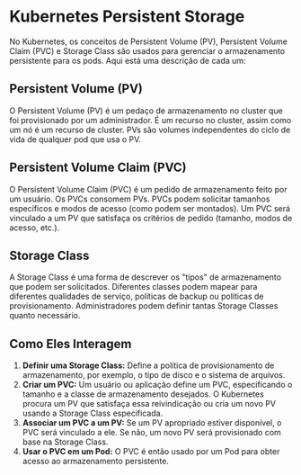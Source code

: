 # Kubernetes Persistent Storage

No Kubernetes, os conceitos de Persistent Volume (PV), Persistent Volume Claim (PVC) e Storage Class são usados para gerenciar o armazenamento persistente para os pods. Aqui está uma descrição de cada um:

## Persistent Volume (PV)

O Persistent Volume (PV) é um pedaço de armazenamento no cluster que foi provisionado por um administrador. É um recurso no cluster, assim como um nó é um recurso de cluster. PVs são volumes independentes do ciclo de vida de qualquer pod que usa o PV.

## Persistent Volume Claim (PVC)

O Persistent Volume Claim (PVC) é um pedido de armazenamento feito por um usuário. Os PVCs consomem PVs. PVCs podem solicitar tamanhos específicos e modos de acesso (como podem ser montados). Um PVC será vinculado a um PV que satisfaça os critérios de pedido (tamanho, modos de acesso, etc.).

## Storage Class

A Storage Class é uma forma de descrever os "tipos" de armazenamento que podem ser solicitados. Diferentes classes podem mapear para diferentes qualidades de serviço, políticas de backup ou políticas de provisionamento. Administradores podem definir tantas Storage Classes quanto necessário.

## Como Eles Interagem

1. **Definir uma Storage Class:** Define a política de provisionamento de armazenamento, por exemplo, o tipo de disco e o sistema de arquivos.
2. **Criar um PVC:** Um usuário ou aplicação define um PVC, especificando o tamanho e a classe de armazenamento desejados. O Kubernetes procura um PV que satisfaça essa reivindicação ou cria um novo PV usando a Storage Class especificada.
3. **Associar um PVC a um PV:** Se um PV apropriado estiver disponível, o PVC será vinculado a ele. Se não, um novo PV será provisionado com base na Storage Class.
4. **Usar o PVC em um Pod:** O PVC é então usado por um Pod para obter acesso ao armazenamento persistente.
